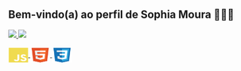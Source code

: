 ## Bem-vindo(a) ao perfil de Sophia Moura 👩🏻‍💻

 <div>
   <a href="https://github.com/sophia-moura">
   <img height="180em" src="https://github-readme-stats.vercel.app/api?username=sophia-moura&show_icons=true&theme=moltack&include_all_commits=true&count_private=true"/>
   <img height="180em" src="https://github-readme-stats.vercel.app/api/top-langs/?username=sophia-moura&layout=moltacl&langs_count=6&theme=tokyonight"/>
</div>
    
<div style="display: inline_block"><br>
  <img align="center" alt="Js" height="30" width="40" src="https://raw.githubusercontent.com/devicons/devicon/master/icons/javascript/javascript-plain.svg">
  <img align="center" alt="HTML" height="30" width="40" src="https://raw.githubusercontent.com/devicons/devicon/master/icons/html5/html5-original.svg">
  <img align="center" alt="CSS" height="30" width="40" src="https://raw.githubusercontent.com/devicons/devicon/master/icons/css3/css3-original.svg">
</div>
 
<br>

